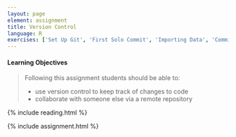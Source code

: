 ```yaml
---
layout: page
element: assignment
title: Version Control
language: R
exercises: ['Set Up Git', 'First Solo Commit', 'Importing Data', 'Commit Multiple Files', 'Pushing Changes', 'Pulling and Pushing', 'Create Project Repository']
---
```


#### Learning Objectives

> Following this assignment students should be able to:
>
> - use version control to keep track of changes to code
> - collaborate with someone else via a remote repository

{% include reading.html %}

{% include assignment.html %}
